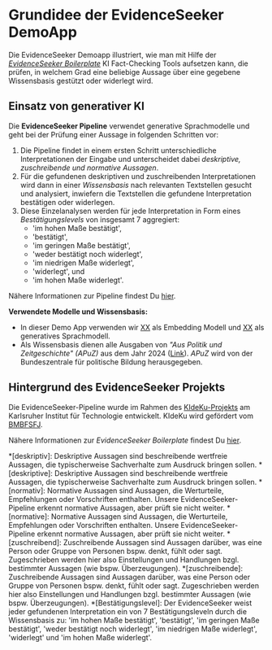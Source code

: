 # Grundidee der EvidenceSeeker DemoApp

Die EvidenceSeeker Demoapp illustriert, wie man mit Hilfe der [*EvidenceSeeker Boilerplate*](https://debatelab.github.io/evidence-seeker) KI Fact-Checking Tools aufsetzen kann, die prüfen, in welchem Grad eine beliebige Aussage über eine gegebene Wissensbasis gestützt oder widerlegt wird.

## Einsatz von generativer KI

Die **EvidenceSeeker Pipeline** verwendet generative Sprachmodelle und geht bei der Prüfung einer Aussage in folgenden Schritten vor: 

1. Die Pipeline findet in einem ersten Schritt
unterschiedliche Interpretationen der Eingabe und unterscheidet 
dabei *deskriptive, zuschreibende und normative Aussagen*. 
2. Für die gefundenen deskriptiven und zuschreibenden Interpretationen wird dann in einer *Wissensbasis* nach relevanten Textstellen gesucht und analysiert, inwiefern 
die Textstellen die gefundene Interpretation bestätigen oder widerlegen.
3. Diese Einzelanalysen werden für jede Interpretation in Form eines
*Bestätigungslevels* von insgesamt 7 aggregiert:
    + 'im hohen Maße bestätigt', 
    + 'bestätigt',
    + 'im geringen Maße bestätigt',
    + 'weder bestätigt noch widerlegt',
    + 'im niedrigen Maße widerlegt',
    + 'widerlegt', und 
    + 'im hohen Maße widerlegt'. 

Nähere Informationen
zur Pipeline findest Du [hier](https://debatelab.github.io/evidence-seeker/workflow.html).


**Verwendete Modelle und Wissensbasis:** 

+ In dieser Demo App verwenden wir [XX](#) als Embedding Modell und
[XX](#) als generatives Sprachmodell.
+ Als Wissensbasis dienen
alle Ausgaben von *"Aus Politik und Zeitgeschichte" (APuZ)* aus dem Jahr 2024
([Link](https://www.bpb.de/shop/zeitschriften/apuz/?field_filter_thema=all&field_date_content=2024&d=1)). *APuZ* wird von der Bundeszentrale für politische Bildung herausgegeben.


## Hintergrund des EvidenceSeeker Projekts

Die EvidenceSeeker-Pipeline wurde im Rahmen des [KIdeKu-Projekts](https://compphil2mmae.github.io/research/kideku/) 
am Karlsruher Institut für Technologie entwickelt. 
KIdeKu wird gefördert vom [BMBFSFJ](https://www.bmbfsfj.bund.de/).

Nähere Informationen zur *EvidenceSeeker Boilerplate* findest Du
[hier](https://debatelab.github.io/evidence-seeker).


*[deskriptiv]: Deskriptive Aussagen sind beschreibende wertfreie Aussagen, die typischerweise Sachverhalte zum Ausdruck bringen sollen.
*[deskriptive]: Deskriptive Aussagen sind beschreibende wertfreie Aussagen, die typischerweise Sachverhalte zum Ausdruck bringen sollen.
*[normativ]: Normative Aussagen sind Aussagen, die Werturteile, Empfehlungen oder Vorschriften enthalten. Unsere EvidenceSeeker-Pipeline erkennt normative Aussagen, aber prüft sie nicht weiter.
*[normative]: Normative Aussagen sind Aussagen, die Werturteile, Empfehlungen oder Vorschriften enthalten. Unsere EvidenceSeeker-Pipeline erkennt normative Aussagen, aber prüft sie nicht weiter.
*[zuschreibend]: Zuschreibende Aussagen sind Aussagen darüber, was eine Person oder Gruppe von Personen bspw. denkt, fühlt oder sagt. Zugeschrieben werden hier also Einstellungen und Handlungen bzgl. bestimmter Aussagen (wie bspw. Überzeugungen).
*[zuschreibende]: Zuschreibende Aussagen sind Aussagen darüber, was eine Person oder Gruppe von Personen bspw. denkt, fühlt oder sagt. Zugeschrieben werden hier also Einstellungen und Handlungen bzgl. bestimmter Aussagen (wie bspw. Überzeugungen).
*[Bestätigungslevel]: Der EvidenceSeeker weist jeder gefundenen Interpretation ein von 7 Bestätigungsleveln durch die Wissensbasis zu: 'im hohen Maße bestätigt', 'bestätigt', 'im geringen Maße bestätigt', 'weder bestätigt noch widerlegt', 'im niedrigen Maße widerlegt', 'widerlegt' und 'im hohen Maße widerlegt'. 